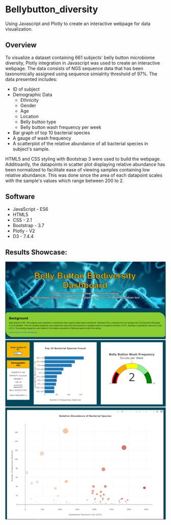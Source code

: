 # Bellybutton_diversity
Using Javascript and Plotly to create an interactive webpage for data visualization. 

## Overview
To visualize a dataset containing 661 subjects' belly button microbiome diversity, Plotly integration in Javascript was used to create an interactive webpage. The data consists of NGS sequence data that has been taxonomically assigned using sequence simialrity threshold of 97%. The data presented includes:
- ID of subject 
- Demographic Data
  - Ethnicity
  - Gender
  - Age
  - Location
  - Belly button type 
  - Belly button wash frequency per week 
- Bar graph of top 10 bacterial species 
- A gauge of wash frequency 
- A scatterplot of the relative abundance of all bacterial species in subject's sample. 

HTML5 and CSS styling with Bootstrap 3 were used to build the webpage. Additioanlly, the datapoints in scatter plot displaying relative abundance has been normalized to facilitate ease of viewing samples containing low relative abundance. This was done since the area of each datapoint scales with the sample's values which range between 200 to 2.  

## Software
- JavaScript - ES6
- HTML5
- CSS - 2.1
- Bootstrap - 3.7
- Plotly - V2
- D3 - 7.4.4

## Results Showcase: 
![page1](https://github.com/Fabalin/Bellybutton_diversity/blob/main/Resources/page_1.PNG)
![page2](https://github.com/Fabalin/Bellybutton_diversity/blob/main/Resources/pg_2.PNG)
![page3](https://github.com/Fabalin/Bellybutton_diversity/blob/main/Resources/pg_3.PNG)
